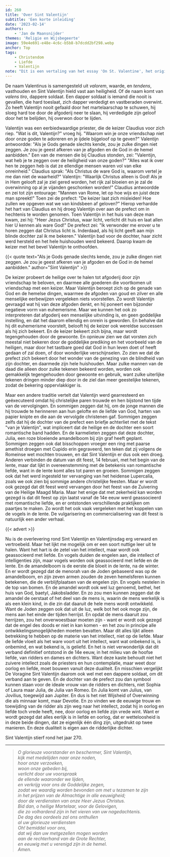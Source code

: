 ```yaml
---
id: 260
title: 'Over Sint Valentijn'
subtitle: 'Een korte inleiding'
date: '2023-02-14'
authors:
    - 'Jan de Maansnijder'
themes: 'Religie en Wijsbegeerte'
image: 59e4e691-e48e-4c6c-b5b8-b7dcdd2bf298.webp
anchor: Top
tags:
    - Christendom
    - Liefde
    - Valentijn
note: "Dit is een vertaling van het essay 'On St. Valentine', het origineel is [hier](https://esoterictraditionalism.wordpress.com/2022/07/16/on-st-valentine/) te lezen."
---
```


De naam Valentinus is samengesteld uit *valorem*, waarde, en *tendens*, vasthouden en Sint Valentijn hield vast aan heiligheid. Of de naam komt van *valens tiro*, dappere soldaat. Een dapper soldaat is iemand die nooit is gevallen, die hard toeslaat, zich dapper verdedigt en vastberaden overwint. Zo heeft Valentijn nooit gefaald door het martelaarschap te schuwen, hij sloeg hard toe door de afgoderij neer te slaan, hij verdedigde zijn geloof door het te belijden, hij overwon door te lijden.

Valentijn was een eerbiedwaardige priester, die de keizer Claudius voor zich riep. "Wat is dit, Valentijn?" vroeg hij. "Waarom win je onze vriendschap niet door onze goden te adoreren en je ijdele bijgeloof op te geven?" Valentijn antwoordde: "Als je Gods genade slechts kende, zou je zulke dingen niet zeggen. Je zou je geest afkeren van je afgoden en de God in de hemel aanbidden." Een van de mensen die bij Claudius stonden, zei: "Valentijn, wat heb je te zeggen over de heiligheid van onze goden?" "Alles wat ik over hen te zeggen heb is dat ze ellendige mensen waren vol van elke onreinheid." Claudius sprak: "Als Christus de ware God is, waarom vertel je me dan niet de waarheid?" Valentijn: "Waarlijk Christus alleen is God! Als je in Hem gelooft zal je ziel gered worden, het rijk zal bloeien en je zal de overwinning op al je vijanden geschonken worden!" Claudius antwoordde en zei tot zijn entourage: "Mannen van Rome, let op hoe wijs en juist deze man spreekt!" Toen zei de prefect: "De keizer laat zich misleiden! Hoe zullen we opgeven wat we van kindsbeen af geloven?" Hierop verhardde het hart van Claudius en hij droeg Valentijn over aan de prefect om in hechtenis te worden genomen. Toen Valentijn in het huis van deze man kwam, zei hij: "Heer Jezus Christus, waar licht, verlicht dit huis en laat allen hier U kennen als ware God!" De prefect zei: "Ik verwonder me erover u te horen zeggen dat Christus licht is. Inderdaad, als hij licht geeft aan mijn blinde dochter zal ik me bekeren." Valentijn bad voor de dochter, haar zicht werd hersteld en het hele huishouden werd bekeerd. Daarop kwam de keizer met het bevel Valentijn te onthoofden.

{{< quote text="Als je Gods genade slechts kende, zou je zulke dingen niet zeggen. Je zou je geest afkeren van je afgoden en de God in de hemel aanbidden." author="Sint Valentijn" >}}

De keizer probeert de heilige over te halen tot afgoderij door zijn vriendschap te beloven, en daarmee alle goederen die voortkomen uit vriendschap met een keizer. Maar Valentijn beroept zich op de genade van God en de hemelse dingen, waarmee de afgoden van goud en zilver en alle menselijke eerbewijzen vergeleken niets voorstellen. Zo wordt Valentijn gevraagd wat hij van deze afgoden denkt, en hij poneert een bijzonder negatieve vorm van euhemerisme. Maar we kunnen het ook zo interpreteren dat afgoderij een menselijke uitvinding is, en geen goddelijke instelling, en dat het daarom ellendig en onrein is geworden. En behalve dat hij dit euhemerisme voorstelt, belooft hij de keizer ook wereldse successen als hij zich bekeert. En de keizer bekeert zich bijna, maar wordt tegengehouden door de gewoonte. En opnieuw zien we dat vorsten zich meestal niet bekeren door de goddelijke prediking en het voorbeeld van de heiligen, maar door het tastbare goed dat God in hun leven doet of heeft gedaan of zal doen, of door wonderlijke verschijnselen. Zo zien we dat de prefect zich bekeert door het wonder van de genezing van de blindheid van zijn dochter, en daarmede zijn hele huishouden. Maar zulke mannen van de daad die alleen door zulke tekenen bekeerd worden, worden ook gemakkelijk tegengehouden door gewoonte en gebruik, want zulke uiterlijke tekenen dringen minder diep door in de ziel dan meer geestelijke tekenen, zodat de bekering oppervlakkiger is.

Maar een andere traditie vertelt dat Valentijn werd gearresteerd en geëxecuteerd omdat hij christelijke paren trouwde en hen bijstond ten tijde van de vervolgingen. En sommigen zeggen dat hij, om de jonge mannen die hij trouwde te herinneren aan hun gelofte en de liefde van God, harten van papier knipte en die aan de vervolgde christenen gaf. Sommigen zeggen zelfs dat hij de dochter van de prefect een briefje achterliet met de tekst "van je Valentijn", wat impliceert dat de heilige en de dochter een soort romantische band hadden. En de karmelieten zeggen dat deze dochter, Julia, een roze bloeiende amandelboom bij zijn graf heeft geplant. Sommigen zeggen ook dat bisschoppen vroeger een ring met paarse amethist droegen met Cupido erin gegraveerd, ten teken dat zij volgens de Romeinse wet mochten trouwen, en dat Sint Valentijn er dus ook een droeg. Anderen verbinden de datum van dit feest, 14 februari, met het begin van de lente, maar dat lijkt in overeenstemming met de betekenis van romantische liefde, want in de lente komt alles tot paren en groeien. Sommigen zeggen ook dat het werd ingesteld ter vervanging van het heidense Lupercalia, zoals we ook zien bij sommige andere christelijke feesten. Maar er wordt ook gezegd dat dit feest werd vervangen door het feest van de Zuivering van de Heilige Maagd Maria. Maar het enige dat met zekerheid kan worden gezegd is dat dit feest op zijn laatst vanaf de 14e eeuw werd geassocieerd met romantische liefde, en er ontstonden verschillende praktijken om paartjes te maken. Zo wordt het ook vaak vergeleken met het koppelen van de vogels in de lente. De vulgarisering en commercialisering van dit feest is natuurlijk een ander verhaal.

{{< advert >}}

Nu is de overlevering rond Sint Valentijn en Valentijnsdag erg verward en vertroebeld. Maar het lijkt me mogelijk om er een soort nuttige leer uit te halen. Want het hart is de zetel van het intellect, maar wordt ook geassocieerd met liefde. En vogels duiden de engelen aan, die intellect of intelligenties zijn, maar vogels worden ook geassocieerd met liefde en de lente. En de amandelboom is de eerste die bloeit in de lente, na de winter. En er wordt gezegd dat de menorah van de Joden gebaseerd was op de amandelboom, en zijn zeven armen zouden de zeven hemelsferen kunnen betekenen, die de verblijfplaatsen van de engelen zijn. En vogels nestelen in de top van bomen. En de amandel wordt ook wel luz genoemd, bethel, het huis van God, baetyl, Jakobsladder. En zo zou men kunnen zeggen dat de amandel de oerstaat of het deel van de mens is, waarin de mens werkelijk is als een klein kind, in die zin dat daaruit de hele mens wordt ontwikkeld. Want de Joden zeggen ook dat uit de luz, welk bot het ook moge zijn, de mens aan het einde der tijden herrijst. En opdat de mens daaruit zou herrijzen, zou het onverwoestbaar moeten zijn - want er wordt ook gezegd dat de engel des doods er niet in kan komen - en het zou in principe alle ontwikkelingsmogelijkheden moeten bevatten. Maar dit alles lijkt alleen betrekking te hebben op de materie van het intellect, niet op de liefde. Maar de liefde vloeit als het ware voort uit het intellect, want wat onbekend is, is onbemind, en wat bekend is, is geliefd. En het is niet verwonderlijk dat dit verband definitief ontstond in de 14e eeuw, in het milieu van de hoofse liefde, van ridders en dames en dichters. Want deze kaste behoudt niet het zuivere intellect zoals de priesters en hun contemplatie, maar weet door oorlog en liefde, moet bouwen vanuit deze dualiteit. En misschien vergelijkt De Voragine Sint Valentijn daarom ook wel met een dappere soldaat, om dit verband aan te geven. En de dochter van de prefect zou dan symbool kunnen staan voor de ideale vrouw van de ridders en dichters, niet Sophia of Laura maar Julia, de Julia van Romeo. En Julia komt van Julius, van Jovilius, toegewijd aan Jupiter. En dus is het niet Wijsheid of Overwinning die als minnaar komt, maar Devotie. En zo vinden we de eeuwige trouw en toewijding van de ridder als zijn weg naar het intellect, zodat hij in oorlog en liefde toch vrede heeft, nee, door oorlog en liefde zijn vrede wint. Want er wordt gezegd dat alles eerlijk is in liefde en oorlog, dat er wetteloosheid is in deze beide dingen, dat ze eigenlijk één ding zijn, uitgedrukt op twee manieren. En deze dualiteit is eigen aan de ridderlijke dichter.

Sint Valentijn stierf rond het jaar 270.

- - -

>*O glorieuze voorstander en beschermer, Sint Valentijn,*<br>
>*kijk met medelijden naar onze noden,*<br>
>*hoor onze verzoeken,*<br>
>*woon onze gebeden bij,*<br>
>*verlicht door uw voorspraak*<br>
>*de ellende waaronder we lijden,*<br>
>*en verkrijg voor ons de Goddelijke zegen,*<br>
>*zodat we waardig worden bevonden om met u tezamen te zijn*<br>
>*in het prijzen van de Almachtige in alle eeuwigheid;*<br>
>*door de verdiensten van onze Heer Jezus Christus.*<br>
>*Bid dan, o heilige Martelaar, voor de Gelovigen,*<br>
>*die zo volhardend zijn in het vieren van uw nagedachtenis.*<br>
>*De dag des oordeels zal ons onthullen*<br>
>*al uw glorieuze verdiensten*<br>
>*Oh! bemiddel voor ons,*<br>
>*dat wij dan uw metgezellen mogen worden*<br>
>*aan de rechterhand van de Grote Rechter,*<br>
>*en eeuwig met u verenigd zijn in de hemel.*<br>
>*Amen.*
